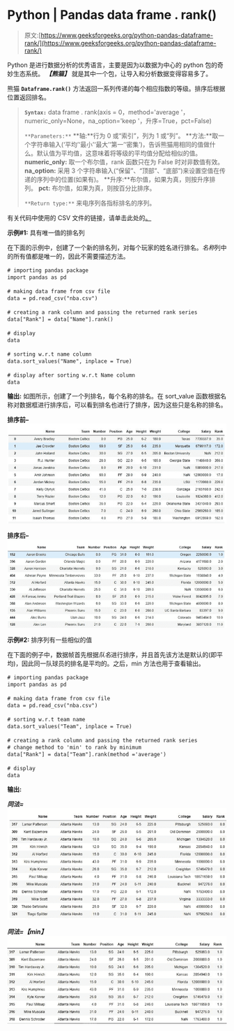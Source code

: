 # Python | Pandas data frame . rank()

> 原文:[https://www.geeksforgeeks.org/python-pandas-dataframe-rank/](https://www.geeksforgeeks.org/python-pandas-dataframe-rank/)

Python 是进行数据分析的优秀语言，主要是因为以数据为中心的 python 包的奇妙生态系统。 ***【熊猫】*** 就是其中一个包，让导入和分析数据变得容易多了。

熊猫 **`Dataframe.rank()`** 方法返回一系列传递的每个相应指数的等级。排序后根据位置返回排名。

> **`Syntax:`**
> data frame . rank(axis = 0，method='average '，numeric_only=None，na_option='keep '，升序=True，pct=False)
> 
> `**Parameters:**`
> **轴:**行为 0 或“索引”，列为 1 或“列”。
> **方法:**取一个字符串输入(‘平均’‘最小’‘最大’‘第一’‘密集’)，告诉熊猫用相同的值做什么。默认值为平均值，这意味着将等级的平均值分配给相似的值。
> **numeric_only:** 取一个布尔值，rank 函数只在为 False 时对非数值有效。
> **na_option:** 采用 3 个字符串输入(“保留”、“顶部”、“底部”)来设置空值在传递的序列中的位置(如果有)。
> **升序:**布尔值，如果为真，则按升序排列。
> **pct:** 布尔值，如果为真，则按百分比排序。
> 
> `**Return type:**` 来电序列各指标排名的序列。

有关代码中使用的 CSV 文件的链接，请单击此处的[。](https://media.geeksforgeeks.org/wp-content/uploads/nba.csv)

**示例#1:** 具有唯一值的排名列

在下面的示例中，创建了一个新的排名列，对每个玩家的姓名进行排名。*名称*列中的所有值都是唯一的，因此不需要描述方法。

```
# importing pandas package
import pandas as pd

# making data frame from csv file
data = pd.read_csv("nba.csv")

# creating a rank column and passing the returned rank series
data["Rank"] = data["Name"].rank()

# display
data

# sorting w.r.t name column
data.sort_values("Name", inplace = True)

# display after sorting w.r.t Name column
data
```

**输出:**
如图所示，创建了一个列排名，每个名称的排名。在 sort_value 函数根据名称对数据框进行排序后，可以看到排名也进行了排序，因为这些只是名称的排名。

**排序前–**
![](img/b936dc1120e7ededa56ecacff0004394.png)

**排序后–**
![](img/e6cff59f2d3020f322ae14689dd4af20.png)

**示例#2:** 排序列有一些相似的值

在下面的例子中，数据帧首先根据*队名*进行排序，并且首先该方法是默认的(即平均)，因此同一队球员的排名是平均的。之后，min 方法也用于查看输出。

```
# importing pandas package
import pandas as pd

# making data frame from csv file
data = pd.read_csv("nba.csv")

# sorting w.r.t team name
data.sort_values("Team", inplace = True)

# creating a rank column and passing the returned rank series
# change method to 'min' to rank by minimum
data["Rank"] = data["Team"].rank(method ='average')

# display
data
```

**输出:**

***同法=***
![](img/8042482e0bdd17b8ea9327cc02afe897.png)

***同法=【min】***
![](img/ce9d7ae7480498d227e6d9c8a5330d3e.png)